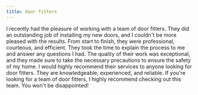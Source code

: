 ```yaml
---
title: door fitters
---
```


I recently had the pleasure of working with a team of door fitters. They did an outstanding job of installing my new doors, and I couldn't be more pleased with the results. From start to finish, they were professional, courteous, and efficient. They took the time to explain the process to me and answer any questions I had. The quality of their work was exceptional, and they made sure to take the necessary precautions to ensure the safety of my home. I would highly recommend their services to anyone looking for door fitters. They are knowledgeable, experienced, and reliable. If you're looking for a team of door fitters, I highly recommend checking out this team. You won't be disappointed!